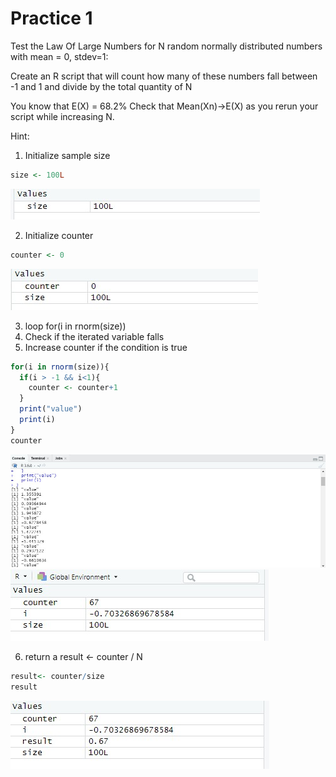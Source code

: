 # Practice 1

Test the Law Of Large Numbers for N random normally distributed numbers with mean = 0, stdev=1:
  
Create an R script that will count how many of these numbers fall between -1 and 1 and divide by the total quantity of N

You know that E(X) = 68.2%
Check that Mean(Xn)->E(X) as you rerun your script while increasing N.

Hint:
1. Initialize sample size
```R
size <- 100L
```
![](https://github.com/Luis-Alonso18/Data_Mining/blob/unidad_1/_images/practice_1_p1.jpg)

2. Initialize counter
```R
counter <- 0
```
![](https://github.com/Luis-Alonso18/Data_Mining/blob/unidad_1/_images/practice_1_p2.jpg)

3. loop for(i in rnorm(size))
4. Check if the iterated variable falls
5. Increase counter if the condition is true
```R
for(i in rnorm(size)){
  if(i > -1 && i<1){
    counter <- counter+1
  }
  print("value")
  print(i)
}
counter
```
![](https://github.com/Luis-Alonso18/Data_Mining/blob/unidad_1/_images/practice_1_p3.jpg)
![](https://github.com/Luis-Alonso18/Data_Mining/blob/unidad_1/_images/practice_1_p4.jpg)

6. return a result <- counter / N
```R
result<- counter/size
result
```
![](https://github.com/Luis-Alonso18/Data_Mining/blob/unidad_1/_images/practice_1_p5.jpg)
